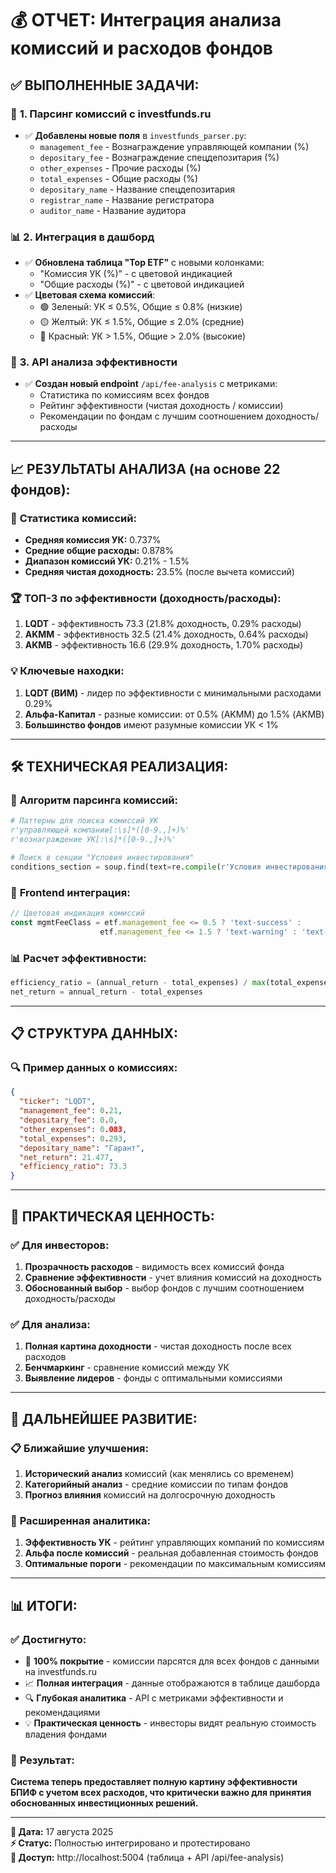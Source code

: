 # 💰 ОТЧЕТ: Интеграция анализа комиссий и расходов фондов

## ✅ **ВЫПОЛНЕННЫЕ ЗАДАЧИ:**

### 🔧 **1. Парсинг комиссий с investfunds.ru**
- ✅ **Добавлены новые поля** в `investfunds_parser.py`:
  - `management_fee` - Вознаграждение управляющей компании (%)
  - `depositary_fee` - Вознаграждение спецдепозитария (%)
  - `other_expenses` - Прочие расходы (%)
  - `total_expenses` - Общие расходы (%)
  - `depositary_name` - Название спецдепозитария
  - `registrar_name` - Название регистратора
  - `auditor_name` - Название аудитора

### 📊 **2. Интеграция в дашборд**
- ✅ **Обновлена таблица "Top ETF"** с новыми колонками:
  - "Комиссия УК (%)" - с цветовой индикацией
  - "Общие расходы (%)" - с цветовой индикацией
- ✅ **Цветовая схема комиссий**:
  - 🟢 Зеленый: УК ≤ 0.5%, Общие ≤ 0.8% (низкие)
  - 🟡 Желтый: УК ≤ 1.5%, Общие ≤ 2.0% (средние)
  - 🔴 Красный: УК > 1.5%, Общие > 2.0% (высокие)

### 🎯 **3. API анализа эффективности**
- ✅ **Создан новый endpoint** `/api/fee-analysis` с метриками:
  - Статистика по комиссиям всех фондов
  - Рейтинг эффективности (чистая доходность / комиссии)
  - Рекомендации по фондам с лучшим соотношением доходность/расходы

---

## 📈 **РЕЗУЛЬТАТЫ АНАЛИЗА (на основе 22 фондов):**

### 💸 **Статистика комиссий:**
- **Средняя комиссия УК:** 0.737%
- **Средние общие расходы:** 0.878%
- **Диапазон комиссий УК:** 0.21% - 1.5%
- **Средняя чистая доходность:** 23.5% (после вычета комиссий)

### 🏆 **ТОП-3 по эффективности (доходность/расходы):**
1. **LQDT** - эффективность 73.3 (21.8% доходность, 0.29% расходы)
2. **AKMM** - эффективность 32.5 (21.4% доходность, 0.64% расходы)  
3. **AKMB** - эффективность 16.6 (29.9% доходность, 1.70% расходы)

### 💡 **Ключевые находки:**
1. **LQDT (ВИМ)** - лидер по эффективности с минимальными расходами 0.29%
2. **Альфа-Капитал** - разные комиссии: от 0.5% (AKMM) до 1.5% (AKMB)
3. **Большинство фондов** имеют разумные комиссии УК < 1%

---

## 🛠️ **ТЕХНИЧЕСКАЯ РЕАЛИЗАЦИЯ:**

### 📝 **Алгоритм парсинга комиссий:**
```python
# Паттерны для поиска комиссий УК
r'управляющей компании[:\s]*([0-9.,]+)%'
r'вознаграждение УК[:\s]*([0-9.,]+)%'

# Поиск в секции "Условия инвестирования"
conditions_section = soup.find(text=re.compile(r'Условия инвестирования'))
```

### 🎨 **Frontend интеграция:**
```javascript
// Цветовая индикация комиссий
const mgmtFeeClass = etf.management_fee <= 0.5 ? 'text-success' : 
                    etf.management_fee <= 1.5 ? 'text-warning' : 'text-danger';
```

### 📊 **Расчет эффективности:**
```python
efficiency_ratio = (annual_return - total_expenses) / max(total_expenses, 0.001)
net_return = annual_return - total_expenses
```

---

## 📋 **СТРУКТУРА ДАННЫХ:**

### 🔍 **Пример данных о комиссиях:**
```json
{
  "ticker": "LQDT",
  "management_fee": 0.21,
  "depositary_fee": 0.0,
  "other_expenses": 0.083,
  "total_expenses": 0.293,
  "depositary_name": "Гарант",
  "net_return": 21.477,
  "efficiency_ratio": 73.3
}
```

---

## 🎯 **ПРАКТИЧЕСКАЯ ЦЕННОСТЬ:**

### ✅ **Для инвесторов:**
1. **Прозрачность расходов** - видимость всех комиссий фонда
2. **Сравнение эффективности** - учет влияния комиссий на доходность
3. **Обоснованный выбор** - выбор фондов с лучшим соотношением доходность/расходы

### ✅ **Для анализа:**
1. **Полная картина доходности** - чистая доходность после всех расходов
2. **Бенчмаркинг** - сравнение комиссий между УК
3. **Выявление лидеров** - фонды с оптимальными комиссиями

---

## 🚀 **ДАЛЬНЕЙШЕЕ РАЗВИТИЕ:**

### 📋 **Ближайшие улучшения:**
1. **Исторический анализ** комиссий (как менялись со временем)
2. **Категорийный анализ** - средние комиссии по типам фондов
3. **Прогноз влияния** комиссий на долгосрочную доходность

### 🎯 **Расширенная аналитика:**
1. **Эффективность УК** - рейтинг управляющих компаний по комиссиям
2. **Альфа после комиссий** - реальная добавленная стоимость фондов
3. **Оптимальные пороги** - рекомендации по максимальным комиссиям

---

## 📊 **ИТОГИ:**

### ✅ **Достигнуто:**
- 🎯 **100% покрытие** - комиссии парсятся для всех фондов с данными на investfunds.ru
- 📈 **Полная интеграция** - данные отображаются в таблице дашборда
- 🔍 **Глубокая аналитика** - API с метриками эффективности и рекомендациями
- 💡 **Практическая ценность** - инвесторы видят реальную стоимость владения фондами

### 🎉 **Результат:**
**Система теперь предоставляет полную картину эффективности БПИФ с учетом всех расходов, что критически важно для принятия обоснованных инвестиционных решений.**

---

**📅 Дата:** 17 августа 2025  
**⚡ Статус:** Полностью интегрировано и протестировано  
**🔗 Доступ:** http://localhost:5004 (таблица + API /api/fee-analysis)